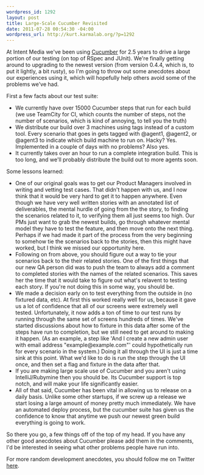 ```yaml
--- 
wordpress_id: 1292
layout: post
title: Large-Scale Cucumber Revisited
date: 2011-07-28 00:54:30 -04:00
wordpress_url: http://kurt.karmalab.org/?p=1292
---
```

At Intent Media we've been using <a href="http://cukes.info/">Cucumber</a> for 2.5 years to drive a large portion of our testing (on top of RSpec and JUnit). We're finally getting around to upgrading to the newest version (from version 0.4.4, which is, to put it lightly, a bit rusty), so I'm going to throw out some anecdotes about our experiences using it, which will hopefully help others avoid some of the problems we've had.

First a few facts about our test suite:
<ul>
	<li>We currently have over 15000 Cucumber steps that run for each build (we use TeamCity for CI, which counts the number of steps, not the number of scenarios, which is kind of annoying, to tell you the truth)</li>
	<li>We distribute our build over 3 machines using tags instead of a custom tool. Every scenario that goes in gets tagged with @agent1, @agent2, or @agent3 to indicate which build machine to run on. Hacky? Yes. Implemented in a couple of days with no problems? Also yes.</li>
	<li>It currently takes over an hour to run a complete integration build. This is too long, and we'll probably distribute the build out to more agents soon.</li>
</ul>
Some lessons learned:
<ul>
	<li>One of our original goals was to get our Product Managers involved in writing and vetting test cases. That didn't happen with us, and I now think that it would be very hard to get it to happen anywhere. Even though we have very well written stories with an annotated list of deliverables, the mental hurdle of going from the the story, to finding the scenarios related to it, to verifying them all just seems too high. Our PMs just want to grab the newest builds, go through whatever mental model they have to test the feature, and then move onto the next thing. Perhaps if we had made it part of the process from the very beginning to somehow tie the scenarios back to the stories, then this might have worked, but I think we missed our opportunity here.</li>
	<li>Following on from above, you should figure out a way to tie your scenarios back to the their related stories. One of the first things that our new QA person did was to push the team to always add a comment to completed stories with the names of the related scenarios. This saves her the time that it would take to figure out what's relavent to testing each story. If you're not doing this in some way, you should be.</li>
	<li>We made a decision early on to test everything from the outside in (no fixtured data, etc). At first this worked really well for us, because it gave us a lot of confidence that all of our screens were extremely well tested. Unfortunately, it now adds a ton of time to our test runs by running through the same set of screens hundreds of times. We've started discussions about how to fixture in this data after some of the steps have run to completion, but we still need to get around to making it happen. (As an example, a step like 'And I create a new admin user with email address "example@example.com"' could hypothetically run for every scenario in the system.) Doing it all through the UI is just a time sink at this point. What we'd like to do is run the step through the UI once, and then set a flag and fixture in the data after that.</li>
	<li>If you are making large scale use of Cucumber and you aren't using IntelliJ/Rubymine then you should be. Its Cucumber support is top notch, and will make your life significantly easier.</li>
	<li>All of that said, Cucumber has been vital in allowing us to release on a daily basis. Unlike some other startups, if we screw up a release we start losing a large amount of money pretty much immediately. We have an automated deploy process, but the cucumber suite has given us the confidence to know that anytime we push our newest green build everything is going to work.</li>
</ul>
So there you go, a few things off of the top of my head. If you have any other good anecdotes about Cucumber please add them in the comments, I'd be interested in seeing what other problems people have run into.

For more random development anecdotes, you should follow me on Twitter <a href="http://twitter.com/kurt">here</a>.
